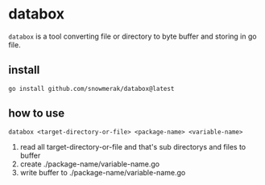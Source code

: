 # databox

`databox` is a tool converting file or directory to byte buffer and storing in go file.

## install

`go install github.com/snowmerak/databox@latest`

## how to use

`databox <target-directory-or-file> <package-name> <variable-name>`

1. read all target-directory-or-file and that's sub directorys and files to buffer
2. create ./package-name/variable-name.go
3. write buffer to ./package-name/variable-name.go
